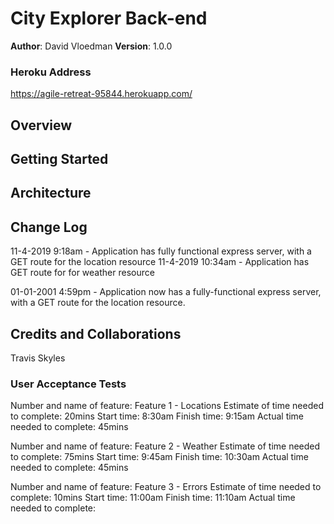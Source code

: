 

# City Explorer Back-end
**Author**: David Vloedman
**Version**: 1.0.0 

### Heroku Address
https://agile-retreat-95844.herokuapp.com/

## Overview
<!-- Provide a high level overview of what this application is and why you are building it, beyond the fact that it's an assignment for this class. (i.e. What's your problem domain?) -->

## Getting Started
<!-- What are the steps that a user must take in order to build this app on their own machine and get it running? -->

## Architecture
<!-- Provide a detailed description of the application design. What technologies (languages, libraries, etc) you're using, and any other relevant design information. -->

## Change Log

11-4-2019 9:18am - Application has fully functional express server, with a GET route for the location resource
11-4-2019 10:34am - Application has GET route for for weather resource
<!-- Use this area to document the iterative changes made to your application as each feature is successfully implemented. Use time stamps. Here's an examples: -->

01-01-2001 4:59pm - Application now has a fully-functional express server, with a GET route for the location resource.

## Credits and Collaborations
Travis Skyles

### User Acceptance Tests
Number and name of feature: Feature 1 - Locations
Estimate of time needed to complete: 20mins
Start time: 8:30am
Finish time: 9:15am
Actual time needed to complete: 45mins

Number and name of feature: Feature 2 - Weather
Estimate of time needed to complete: 75mins
Start time: 9:45am
Finish time: 10:30am
Actual time needed to complete: 45mins

Number and name of feature: Feature 3 - Errors
Estimate of time needed to complete: 10mins
Start time: 11:00am
Finish time: 11:10am
Actual time needed to complete:




